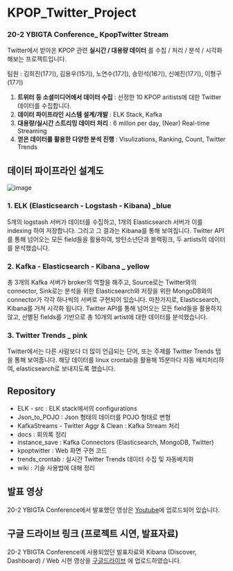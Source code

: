 # KPOP_Twitter_Project

### 20-2 YBIGTA Conference_ KpopTwitter Stream
Twitter에서 받아온 KPOP 관련 **실시간 / 대용량 데이터** 를 수집 / 처리 / 분석 / 시각화해보는 프로젝트입니다. 

팀원 : 김희진(17기), 김용우(15기), 노연수(17기), 송민석(16기), 신예진(17기), 이형구(17기)



1. **트위터 등 소셜미디어에서 데이터 수집** : 선정한 10 KPOP aritists에 대한 Twitter 데이터를 수집합니다.
2. **데이터 파이프라인 시스템 설계/개발** : ELK Stack, Kafka 
3. **대용량/실시간 스트리밍 데이터 처리** : 6 millon per day, (Near) Real-time Streaming
4. **얻은 데이터를 활용한 다양한 분석 진행** : Visulizations, Ranking, Count, Twitter Trends



## 데이터 파이프라인 설계도

![image](https://user-images.githubusercontent.com/69383392/103443351-d3b17480-4ca1-11eb-80d6-e836185be21e.png)

### 1. ELK (Elasticsearch - Logstash - Kibana)  _blue

5개의 logstash 서버가 데이터를 수집하고, 1개의 Elasticsearch 서버가 이를 indexing 하여 저장합니다. 그리고 그 결과는 Kibana를 통해 보여집니다. Twitter API를 통해 넘어오는 모든 field들을 활용하여, 방탄소년단과 블랙핑크, 두 artists의 데이터를 분석했습니다.

### 2. Kafka - Elasticsearch - Kibana _ yellow

총 3개의 Kafka 서버가 broker의 역할을 해주고, Source로는 Twitter와의 connector, Sink로는 분석을 위한 Elasticsearch와 저장을 위한 MongoDB와의 connector가 각각 하나씩의 서버로 구현되어 있습니다. 마찬가지로, Elasticsearch, Kibana를 거쳐 시각화 됩니다. Twitter API를 통해 넘어오는 모든 field들을 활용하지 않고, 선별된 fields를 기반으로 총 10개의 artist에 대한 데이터를 분석했습니다.

### 3. Twitter Trends _ pink

Twitter에서는 다른 사람보다 더 많이 언급되는 단어, 또는 주제를 Twitter Trends 탭을 통해 보여줍니다. 해당 데이터를 linux crontab을 활용해 15분마다 자동 배치처리하여, elasticsearch로 보내지도록 했습니다. 



## Repository

- ELK - src : ELK stack에서의 configurations
- Json_to_POJO : Json 형태의 데이터를 POJO 형태로 변형
- KafkaStreams - Twitter Aggr & Clean : Kafka Stream 처리
- docs : 회의록 정리
- instance_save : Kafka Connectors (Elasticsearch, MongoDB, Twitter)
- kpoptwitter : Web 화면 구현 코드
- trends_crontab : 실시간 Twitter Trends 데이터 수집 및 자동배치화
- wiki : 기술 사용법에 대해 정리



## 발표 영상

20-2 YBIGTA Conference에서 발표했던 영상은 [Youtube](https://www.youtube.com/watch?v=7eK-HoVYKrA)에 업로드되어 있습니다. 



## 구글 드라이브 링크 (프로젝트 시연,  발표자료)

20-2 YBIGTA Conference에 사용되었던 발표자료와 Kibana (Discover, Dashboard) / Web 시현 영상을 [구글드라이브](https://drive.google.com/drive/folders/11wHjBFWkZ0lIaKkhe01nV_7tHp-W9Qla?usp=sharing) 에 업로드하였습니다. 